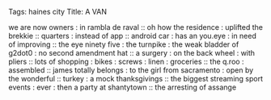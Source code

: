 Tags: haines city
Title: A VAN
  
we are now owners : in rambla de raval :: oh how the residence : uplifted the brekkie :: quarters : instead of app :: android car : has an you.eye : in need of improving :: the eye ninety five : the turnpike : the weak bladder of g2dot0 : no second amendment hat :: a surgery : on the back wheel : with pliers :: lots of shopping : bikes : screws : linen : groceries :: the q.roo : assembled :: james totally belongs : to the girl from sacramento : open by the wonderful :: turkey : a mock thanksgivings :: the biggest streaming sport events : ever : then a party at shantytown :: the arresting of assange